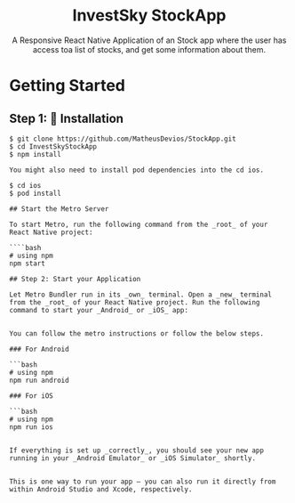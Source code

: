 # <div align="center"> InvestSky StockApp</div>

<p align="center">A Responsive React Native Application of an Stock app where the user has access toa list of stocks, and get some information about them.</p>

# Getting Started

## Step 1: 🚀 Installation

`````
$ git clone https://github.com/MatheusDevios/StockApp.git
$ cd InvestSkyStockApp
$ npm install

You might also need to install pod dependencies into the cd ios.

$ cd ios
$ pod install

## Start the Metro Server

To start Metro, run the following command from the _root_ of your React Native project:

````bash
# using npm
npm start

## Step 2: Start your Application

Let Metro Bundler run in its _own_ terminal. Open a _new_ terminal from the _root_ of your React Native project. Run the following command to start your _Android_ or _iOS_ app:


You can follow the metro instructions or follow the below steps.

### For Android

```bash
# using npm
npm run android

### For iOS

```bash
# using npm
npm run ios


If everything is set up _correctly_, you should see your new app running in your _Android Emulator_ or _iOS Simulator_ shortly.


This is one way to run your app — you can also run it directly from within Android Studio and Xcode, respectively.
`````


